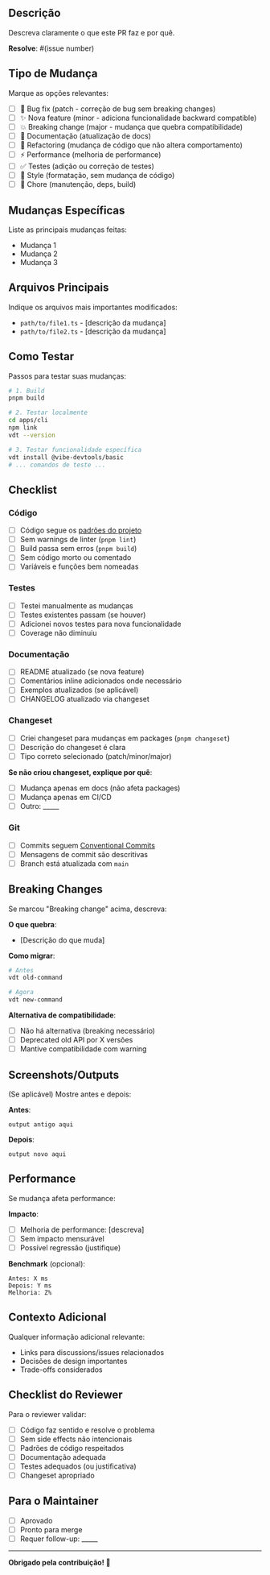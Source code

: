 ## Descrição

Descreva claramente o que este PR faz e por quê.

**Resolve**: #(issue number)

## Tipo de Mudança

Marque as opções relevantes:

- [ ] 🐛 Bug fix (patch - correção de bug sem breaking changes)
- [ ] ✨ Nova feature (minor - adiciona funcionalidade backward compatible)
- [ ] 💥 Breaking change (major - mudança que quebra compatibilidade)
- [ ] 📝 Documentação (atualização de docs)
- [ ] 🔧 Refactoring (mudança de código que não altera comportamento)
- [ ] ⚡ Performance (melhoria de performance)
- [ ] ✅ Testes (adição ou correção de testes)
- [ ] 🎨 Style (formatação, sem mudança de código)
- [ ] 🔨 Chore (manutenção, deps, build)

## Mudanças Específicas

Liste as principais mudanças feitas:

- Mudança 1
- Mudança 2
- Mudança 3

## Arquivos Principais

Indique os arquivos mais importantes modificados:

- `path/to/file1.ts` - [descrição da mudança]
- `path/to/file2.ts` - [descrição da mudança]

## Como Testar

Passos para testar suas mudanças:

```bash
# 1. Build
pnpm build

# 2. Testar localmente
cd apps/cli
npm link
vdt --version

# 3. Testar funcionalidade específica
vdt install @vibe-devtools/basic
# ... comandos de teste ...
```

## Checklist

### Código

- [ ] Código segue os [padrões do projeto](../CONTRIBUTING.md#padrões-de-código)
- [ ] Sem warnings de linter (`pnpm lint`)
- [ ] Build passa sem erros (`pnpm build`)
- [ ] Sem código morto ou comentado
- [ ] Variáveis e funções bem nomeadas

### Testes

- [ ] Testei manualmente as mudanças
- [ ] Testes existentes passam (se houver)
- [ ] Adicionei novos testes para nova funcionalidade
- [ ] Coverage não diminuiu

### Documentação

- [ ] README atualizado (se nova feature)
- [ ] Comentários inline adicionados onde necessário
- [ ] Exemplos atualizados (se aplicável)
- [ ] CHANGELOG atualizado via changeset

### Changeset

- [ ] Criei changeset para mudanças em packages (`pnpm changeset`)
- [ ] Descrição do changeset é clara
- [ ] Tipo correto selecionado (patch/minor/major)

**Se não criou changeset, explique por quê**:
- [ ] Mudança apenas em docs (não afeta packages)
- [ ] Mudança apenas em CI/CD
- [ ] Outro: _____

### Git

- [ ] Commits seguem [Conventional Commits](https://www.conventionalcommits.org/)
- [ ] Mensagens de commit são descritivas
- [ ] Branch está atualizada com `main`

## Breaking Changes

Se marcou "Breaking change" acima, descreva:

**O que quebra**:
- [Descrição do que muda]

**Como migrar**:
```bash
# Antes
vdt old-command

# Agora
vdt new-command
```

**Alternativa de compatibilidade**:
- [ ] Não há alternativa (breaking necessário)
- [ ] Deprecated old API por X versões
- [ ] Mantive compatibilidade com warning

## Screenshots/Outputs

(Se aplicável) Mostre antes e depois:

**Antes**:
```
output antigo aqui
```

**Depois**:
```
output novo aqui
```

## Performance

Se mudança afeta performance:

**Impacto**:
- [ ] Melhoria de performance: [descreva]
- [ ] Sem impacto mensurável
- [ ] Possível regressão (justifique)

**Benchmark** (opcional):
```
Antes: X ms
Depois: Y ms
Melhoria: Z%
```

## Contexto Adicional

Qualquer informação adicional relevante:

- Links para discussions/issues relacionados
- Decisões de design importantes
- Trade-offs considerados

## Checklist do Reviewer

Para o reviewer validar:

- [ ] Código faz sentido e resolve o problema
- [ ] Sem side effects não intencionais
- [ ] Padrões de código respeitados
- [ ] Documentação adequada
- [ ] Testes adequados (ou justificativa)
- [ ] Changeset apropriado

## Para o Maintainer

- [ ] Aprovado
- [ ] Pronto para merge
- [ ] Requer follow-up: _____

---

**Obrigado pela contribuição! 🚀**

